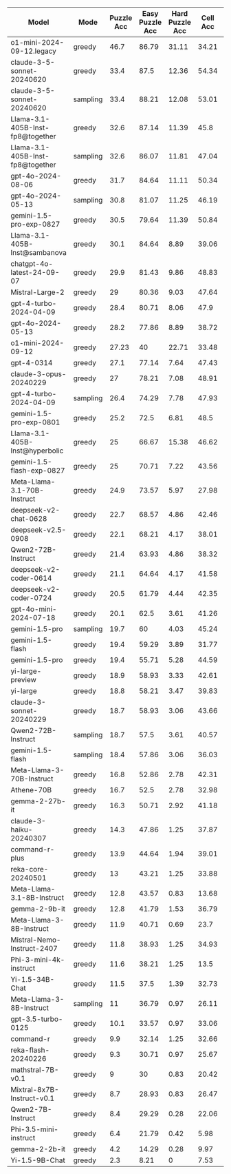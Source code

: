 |              Model               |   Mode   |  Puzzle Acc  |  Easy Puzzle Acc  |  Hard Puzzle Acc  |  Cell Acc  |  No answer  |  Total Puzzles  |  Reason Lens  |
|----------------------------------|----------|--------------|-------------------|-------------------|------------|-------------|-----------------|---------------|
|    o1-mini-2024-09-12.legacy     |  greedy  |     46.7     |       86.79       |       31.11       |   34.21    |    45.3     |      1000       |    863.88     |
|    claude-3-5-sonnet-20240620    |  greedy  |     33.4     |       87.5        |       12.36       |   54.34    |      0      |      1000       |    1141.94    |
|    claude-3-5-sonnet-20240620    | sampling |     33.4     |       88.21       |       12.08       |   53.01    |     0.1     |      1000       |    1153.83    |
| Llama-3.1-405B-Inst-fp8@together |  greedy  |     32.6     |       87.14       |       11.39       |    45.8    |    12.5     |      1000       |    314.66     |
| Llama-3.1-405B-Inst-fp8@together | sampling |     32.6     |       86.07       |       11.81       |   47.04    |    10.8     |      1000       |    439.96     |
|        gpt-4o-2024-08-06         |  greedy  |     31.7     |       84.64       |       11.11       |   50.34    |     3.6     |      1000       |    1106.51    |
|        gpt-4o-2024-05-13         | sampling |     30.8     |       81.07       |       11.25       |   46.19    |     6.6     |      1000       |    1549.74    |
|     gemini-1.5-pro-exp-0827      |  greedy  |     30.5     |       79.64       |       11.39       |   50.84    |     0.8     |      1000       |    1594.47    |
|  Llama-3.1-405B-Inst@sambanova   |  greedy  |     30.1     |       84.64       |       8.89        |   39.06    |    24.7     |      1000       |    2001.12    |
|    chatgpt-4o-latest-24-09-07    |  greedy  |     29.9     |       81.43       |       9.86        |   48.83    |     4.2     |      1000       |    1539.99    |
|         Mistral-Large-2          |  greedy  |      29      |       80.36       |       9.03        |   47.64    |     1.7     |      1000       |    1592.39    |
|      gpt-4-turbo-2024-04-09      |  greedy  |     28.4     |       80.71       |       8.06        |    47.9    |     0.1     |      1000       |    1148.46    |
|        gpt-4o-2024-05-13         |  greedy  |     28.2     |       77.86       |       8.89        |   38.72    |    19.3     |      1000       |    1643.51    |
|        o1-mini-2024-09-12        |  greedy  |    27.23     |        40         |       22.71       |   33.48    |    1.31     |       459       |    965.93     |
|            gpt-4-0314            |  greedy  |     27.1     |       77.14       |       7.64        |   47.43    |     0.2     |      1000       |    1203.17    |
|      claude-3-opus-20240229      |  greedy  |      27      |       78.21       |       7.08        |   48.91    |      0      |      1000       |    855.72     |
|      gpt-4-turbo-2024-04-09      | sampling |     26.4     |       74.29       |       7.78        |   47.93    |      0      |      1000       |    1165.9     |
|     gemini-1.5-pro-exp-0801      |  greedy  |     25.2     |       72.5        |       6.81        |    48.5    |      0      |      1000       |    1389.75    |
|  Llama-3.1-405B-Inst@hyperbolic  |  greedy  |      25      |       66.67       |       15.38       |   46.62    |    6.25     |       16        |    1517.13    |
|    gemini-1.5-flash-exp-0827     |  greedy  |      25      |       70.71       |       7.22        |   43.56    |     8.5     |      1000       |    1705.11    |
|   Meta-Llama-3.1-70B-Instruct    |  greedy  |     24.9     |       73.57       |       5.97        |   27.98    |     43      |      1000       |    1483.68    |
|      deepseek-v2-chat-0628       |  greedy  |     22.7     |       68.57       |       4.86        |   42.46    |     5.2     |      1000       |    1260.23    |
|        deepseek-v2.5-0908        |  greedy  |     22.1     |       68.21       |       4.17        |   38.01    |    12.7     |      1000       |    1294.46    |
|        Qwen2-72B-Instruct        |  greedy  |     21.4     |       63.93       |       4.86        |   38.32    |    10.2     |      1000       |    1813.82    |
|      deepseek-v2-coder-0614      |  greedy  |     21.1     |       64.64       |       4.17        |   41.58    |     4.9     |      1000       |    1324.55    |
|      deepseek-v2-coder-0724      |  greedy  |     20.5     |       61.79       |       4.44        |   42.35    |     3.4     |      1000       |    1230.63    |
|      gpt-4o-mini-2024-07-18      |  greedy  |     20.1     |       62.5        |       3.61        |   41.26    |     0.1     |      1000       |    943.52     |
|          gemini-1.5-pro          | sampling |     19.7     |        60         |       4.03        |   45.24    |     0.4     |      1000       |    1356.77    |
|         gemini-1.5-flash         |  greedy  |     19.4     |       59.29       |       3.89        |   31.77    |    22.7     |      1000       |    1538.18    |
|          gemini-1.5-pro          |  greedy  |     19.4     |       55.71       |       5.28        |   44.59    |     0.8     |      1000       |    1336.17    |
|         yi-large-preview         |  greedy  |     18.9     |       58.93       |       3.33        |   42.61    |     1.4     |      1000       |    833.36     |
|             yi-large             |  greedy  |     18.8     |       58.21       |       3.47        |   39.83    |     1.8     |      1000       |    757.01     |
|     claude-3-sonnet-20240229     |  greedy  |     18.7     |       58.93       |       3.06        |   43.66    |      0      |      1000       |    1095.37    |
|        Qwen2-72B-Instruct        | sampling |     18.7     |       57.5        |       3.61        |   40.57    |     3.2     |      1000       |    1894.72    |
|         gemini-1.5-flash         | sampling |     18.4     |       57.86       |       3.06        |   36.03    |    12.8     |      1000       |    1713.03    |
|    Meta-Llama-3-70B-Instruct     |  greedy  |     16.8     |       52.86       |       2.78        |   42.31    |     0.2     |      1000       |    809.95     |
|            Athene-70B            |  greedy  |     16.7     |       52.5        |       2.78        |   32.98    |    21.1     |      1000       |    391.19     |
|          gemma-2-27b-it          |  greedy  |     16.3     |       50.71       |       2.92        |   41.18    |     1.1     |      1000       |    1014.56    |
|     claude-3-haiku-20240307      |  greedy  |     14.3     |       47.86       |       1.25        |   37.87    |     0.1     |      1000       |    1015.06    |
|          command-r-plus          |  greedy  |     13.9     |       44.64       |       1.94        |   39.01    |     0.2     |      1000       |    810.53     |
|        reka-core-20240501        |  greedy  |      13      |       43.21       |       1.25        |   33.88    |      4      |      1000       |    1078.29    |
|    Meta-Llama-3.1-8B-Instruct    |  greedy  |     12.8     |       43.57       |       0.83        |   13.68    |    61.5     |      1000       |    1043.9     |
|          gemma-2-9b-it           |  greedy  |     12.8     |       41.79       |       1.53        |   36.79    |      0      |      1000       |    849.84     |
|     Meta-Llama-3-8B-Instruct     |  greedy  |     11.9     |       40.71       |       0.69        |    23.7    |    29.2     |      1000       |    1216.4     |
|    Mistral-Nemo-Instruct-2407    |  greedy  |     11.8     |       38.93       |       1.25        |   34.93    |     1.6     |      1000       |    925.88     |
|      Phi-3-mini-4k-instruct      |  greedy  |     11.6     |       38.21       |       1.25        |    13.5    |     59      |      1000       |    790.29     |
|         Yi-1.5-34B-Chat          |  greedy  |     11.5     |       37.5        |       1.39        |   32.73    |     4.4     |      1000       |    869.65     |
|     Meta-Llama-3-8B-Instruct     | sampling |      11      |       36.79       |       0.97        |   26.11    |    22.3     |      1000       |    1282.4     |
|        gpt-3.5-turbo-0125        |  greedy  |     10.1     |       33.57       |       0.97        |   33.06    |     0.1     |      1000       |    820.66     |
|            command-r             |  greedy  |     9.9      |       32.14       |       1.25        |   32.66    |     1.5     |      1000       |    1005.17    |
|       reka-flash-20240226        |  greedy  |     9.3      |       30.71       |       0.97        |   25.67    |    18.7     |      1000       |    1074.8     |
|        mathstral-7B-v0.1         |  greedy  |      9       |        30         |       0.83        |   20.42    |     36      |      1000       |    1148.16    |
|    Mixtral-8x7B-Instruct-v0.1    |  greedy  |     8.7      |       28.93       |       0.83        |   26.47    |    20.3     |      1000       |    1177.21    |
|        Qwen2-7B-Instruct         |  greedy  |     8.4      |       29.29       |       0.28        |   22.06    |    24.4     |      1000       |    1473.23    |
|      Phi-3.5-mini-instruct       |  greedy  |     6.4      |       21.79       |       0.42        |    5.98    |    80.6     |      1000       |    718.43     |
|          gemma-2-2b-it           |  greedy  |     4.2      |       14.29       |       0.28        |    9.97    |    57.2     |      1000       |    1032.89    |
|          Yi-1.5-9B-Chat          |  greedy  |     2.3      |       8.21        |         0         |    7.53    |    11.3     |      1000       |    1592.6     |